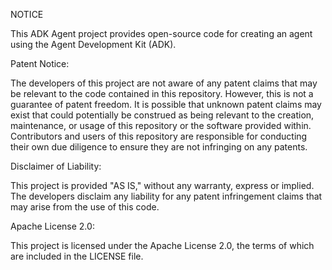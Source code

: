 NOTICE

This ADK Agent project provides open-source code for creating an agent using the Agent Development Kit (ADK).

Patent Notice:

The developers of this project are not aware of any patent claims that may be relevant to the code contained in this repository. However, this is not a guarantee of patent freedom.  It is possible that unknown patent claims may exist that could potentially be construed as being relevant to the creation, maintenance, or usage of this repository or the software provided within. Contributors and users of this repository are responsible for conducting their own due diligence to ensure they are not infringing on any patents.

Disclaimer of Liability:

This project is provided "AS IS," without any warranty, express or implied.  The developers disclaim any liability for any patent infringement claims that may arise from the use of this code.

Apache License 2.0:

This project is licensed under the Apache License 2.0, the terms of which are included in the LICENSE file.
